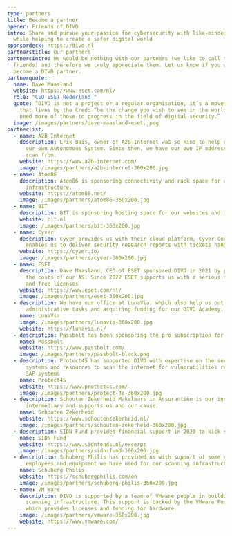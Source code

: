 ```yaml
---
type: partners
title: Become a partner
opener: Friends of DIVD
intro: Share and pursue your passion for cybersecurity with like-minded people
  while helping to create a safer digital world
sponsordeck: https://divd.nl
partnerstitle: Our partners
partnersintro: We would be nothing with our partners (we like to call them
  friends) and therefore we truly appreciate them. Let us know if you want to
  become a DIVD partner.
partnerquote:
  name: Dave Maasland
  website: https://www.eset.com/nl/
  role: "CEO ESET Nederland "
  quote: “DIVD is not a project or a regular organisation, it’s a movement, one
    that lives by the Credo “be the change you wish to see in the world” and we
    need more of those to progress in the field of digital security.”
  image: /images/partners/dave-maasland-eset.jpeg
partnerlist:
  - name: A2B Internet
    description: Erik Bais, owner of A2B-Internet was so kind to help us out getting
      our own Autonomous System. Since then, we have our own IP addresses to
      scan from.
    website: https://www.a2b-internet.com/
    image: /images/partners/a2b-internet-360x200.jpg
  - name: Atom86
    description: Atom86 is sponsoring connectivity and rack space for our scanning
      infrastructure.
    website: https://atom86.net/
    image: /images/partners/atom86-360x200.jpg
  - name: BIT
    description: BIT is sponsoring hosting space for our websites and mail server capacity.
    website: bit.nl
    image: /images/partners/bit-360x200.jpg
  - name: Cyver
    description: Cyver provides us with their cloud platform, Cyver Core, which
      enables us to deliver security research reports with tickets handling.
    website: https://cyver.io/
    image: /images/partners/cyver-360x200.jpg
  - name: ESET
    description: Dave Maasland, CEO of ESET sponsored DIVD in 2021 by paying most of
      the costs of our AS. Since 2022 ESET supports us with a serious donation
      and free licenses
    website: https://www.eset.com/nl/
    image: /images/partners/eset-360x200.jpg
  - description: We have our office at LunaVia, which also help us out with
      administrative tasks and acquiring funding for our DIVD Academy.
    name: LunaVia
    image: /images/partners/lunavia-360x200.jpg
    website: https://lunavia.nl/
  - description: Passbolt has been sponsoring the pro subscription for DIVD since 2021.
    name: Passbolt
    website: https://www.passbolt.com/
    image: /images/partners/passbolt-black.png
  - description: Protect4S has supported DIVD with expertise on the security of SAP
      systems and resources to scan the internet for vulnerabilities related to
      SAP systems
    name: Protect4S
    website: https://www.protect4s.com/
    image: /images/partners/protect-4s-360x200.jpg
  - description: Schouten Zekerheid Makelaars in Assurantiën is our insurance
      intermediary and supports us and our cause.
    name: Schouten Zekerheid
    website: https://www.schoutenzekerheid.nl/
    image: /images/partners/schouten-zekerheid-360x200.jpg
  - description: SIDN Fund provided financial support in 2020 to kick start DIVD.
    name: SIDN Fund
    website: https://www.sidnfonds.nl/excerpt
    image: /images/partners/sidn-fund-360x200.jpg
  - description: Schuberg Philis has provided us with support of some of their
      employees and equipment we have used for our scanning infrastructure.
    name: Schuberg Philis
    website: https://schubergphilis.com/en
    image: /images/partners/schuberg-philis-360x200.jpg
  - name: VM Ware
    description: DIVD is supported by a team of VMware people in building a new
      scanning infrastructure. This support is backed by the VMware Foundation
      which provides licenses and funding for hardware.
    image: /images/partners/vmware-360x200.jpg
    website: https://www.vmware.com/
---
```

